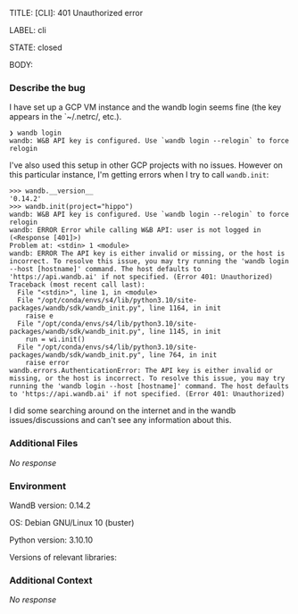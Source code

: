 TITLE:
[CLI]: 401 Unauthorized error

LABEL:
cli

STATE:
closed

BODY:
### Describe the bug

<!--- Description of the issue below  -->

I have set up a GCP VM instance and the wandb login seems fine (the key appears in the `~/.netrc/, etc.).
```
❯ wandb login
wandb: W&B API key is configured. Use `wandb login --relogin` to force relogin
```
I've also used this setup in other GCP projects with no issues. However on this particular instance, I'm getting errors when I try to call `wandb.init`:

```
>>> wandb.__version__
'0.14.2'
>>> wandb.init(project="hippo")
wandb: W&B API key is configured. Use `wandb login --relogin` to force relogin
wandb: ERROR Error while calling W&B API: user is not logged in (<Response [401]>)
Problem at: <stdin> 1 <module>
wandb: ERROR The API key is either invalid or missing, or the host is incorrect. To resolve this issue, you may try running the 'wandb login --host [hostname]' command. The host defaults to 'https://api.wandb.ai' if not specified. (Error 401: Unauthorized)
Traceback (most recent call last):
  File "<stdin>", line 1, in <module>
  File "/opt/conda/envs/s4/lib/python3.10/site-packages/wandb/sdk/wandb_init.py", line 1164, in init
    raise e
  File "/opt/conda/envs/s4/lib/python3.10/site-packages/wandb/sdk/wandb_init.py", line 1145, in init
    run = wi.init()
  File "/opt/conda/envs/s4/lib/python3.10/site-packages/wandb/sdk/wandb_init.py", line 764, in init
    raise error
wandb.errors.AuthenticationError: The API key is either invalid or missing, or the host is incorrect. To resolve this issue, you may try running the 'wandb login --host [hostname]' command. The host defaults to 'https://api.wandb.ai' if not specified. (Error 401: Unauthorized)
```

I did some searching around on the internet and in the wandb issues/discussions and can't see any information about this.

### Additional Files

_No response_

### Environment

WandB version: 0.14.2

OS: Debian GNU/Linux 10 (buster)

Python version: 3.10.10

Versions of relevant libraries:


### Additional Context

_No response_

